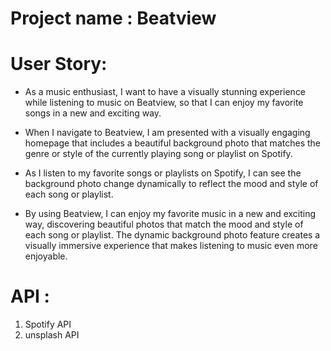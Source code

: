 # Project name : Beatview

# User Story:
- As a music enthusiast, I want to have a visually stunning experience while listening to music on Beatview, so that I can enjoy my favorite songs in a new and exciting way.

- When I navigate to Beatview, I am presented with a visually engaging homepage that includes a beautiful background photo that matches the genre or style of the currently playing song or playlist on Spotify.

- As I listen to my favorite songs or playlists on Spotify, I can see the background photo change dynamically to reflect the mood and style of each song or playlist.

- By using Beatview, I can enjoy my favorite music in a new and exciting way, discovering beautiful photos that match the mood and style of each song or playlist. The dynamic background photo feature creates a visually immersive experience that makes listening to music even more enjoyable.

# API :
1. Spotify API
2. unsplash API